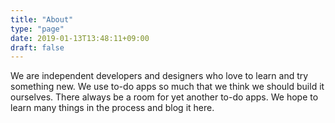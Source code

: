 ```yaml
---
title: "About"
type: "page"
date: 2019-01-13T13:48:11+09:00
draft: false
---
```


We are independent developers and designers who love to learn and try something new. We use to-do apps so much that we think we should build it ourselves. There always be a room for yet another to-do apps. We hope to learn many things in the process and blog it here.